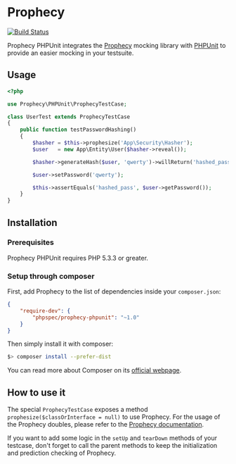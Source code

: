 # Prophecy

[![Build Status](https://travis-ci.org/phpspec/prophecy-phpunit.png?branch=master)](https://travis-ci.org/phpspec/prophecy-phpunit)

Prophecy PHPUnit integrates the [Prophecy](https://github.com/phpspec/prophecy) mocking
library with [PHPUnit](http://phpunit.de) to provide an easier mocking in your testsuite.


## Usage

```php
<?php

use Prophecy\PHPUnit\ProphecyTestCase;

class UserTest extends ProphecyTestCase
{
    public function testPasswordHashing()
    {
        $hasher = $this->prophesize('App\Security\Hasher');
        $user   = new App\Entity\User($hasher->reveal());

        $hasher->generateHash($user, 'qwerty')->willReturn('hashed_pass');

        $user->setPassword('qwerty');

        $this->assertEquals('hashed_pass', $user->getPassword());
    }
}
```

## Installation

### Prerequisites

Prophecy PHPUnit requires PHP 5.3.3 or greater.

### Setup through composer

First, add Prophecy to the list of dependencies inside your `composer.json`:

```json
{
    "require-dev": {
        "phpspec/prophecy-phpunit": "~1.0"
    }
}
```

Then simply install it with composer:

```bash
$> composer install --prefer-dist
```

You can read more about Composer on its [official webpage](http://getcomposer.org).

## How to use it

The special ``ProphecyTestCase`` exposes a method ``prophesize($classOrInterface = null)``
to use Prophecy.
For the usage of the Prophecy doubles, please refer to the [Prophecy documentation](https://github.com/phpspec/prophecy).

If you want to add some logic in the ``setUp`` and ``tearDown`` methods of your testcase,
don't forget to call the parent methods to keep the initialization and prediction checking
of Prophecy.
